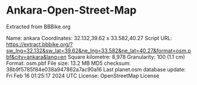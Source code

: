 # Ankara-Open-Street-Map
Extracted from BBBike.org

Name: ankara
Coordinates: 32.132,39.62 x 33.582,40.27
Script URL: https://extract.bbbike.org/?sw_lng=32.132&sw_lat=39.62&ne_lng=33.582&ne_lat=40.27&format=osm.pbf&city=ankara&lang=en
Square kilometre: 8,978
Granularity: 100 (1.1 cm)
Format: osm.pbf
File size: 13.2 MB
MD5 checksum: 38b9f5785f84e038a947862a7ac90a16
Last planet.osm database update: Fri Feb 16 01:25:17 2024 UTC
License: OpenStreetMap License
